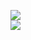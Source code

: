 [![](https://img.shields.io/badge/Made%20With-Github%20Spray-lightgrey.svg?style=for-the-badge&logo=github)](https://github.com/Annihil/github-spray#3410)  
[![](https://i.imgur.com/2DrTn0Z.gif)](https://github.com/Annihil/github-spray)